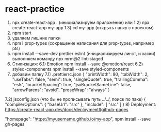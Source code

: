 # react-practice

1) npx create-react-app .     (инициализируем приложение)
     или
 1.2)  npx create-react-app my-app
 1.3) cd my-app       (открыть папку с проектом)
2) npm start
3) удаляем лишние папки
4) npm i prop-types    (сокращение написания для prop-types, например pts)
5) npm install --save-dev prettier eslint       (инициализируем линст, и хаски)
   выполняем команду
   npx mrm@2 lint-staged
6) Стилизация:
  6.1) Emotion
       npm install --save @emotion/react
  6.2) styled-components
       npm install --save styled-components   
7) добавим папку 
  7.1) .prettierrc.json 
        {
          "printWidth": 80,
          "tabWidth": 2,
          "useTabs": false,
          "semi": true,
          "singleQuote": true,
          "trailingComma": "es5",
          "bracketSpacing": true,
          "jsxBracketSameLine": false,
          "arrowParens": "avoid",
          "proseWrap": "always"
        }
  
  7.2) jsconfig.json            (что бы не прописывать путь ../../, поиск по паке)
            {
              "compilerOptions": {
                    "baseUrl": "src"
                },
                "include": [
                    "src"
                ]
            }
8) Deployment:
   https://create-react-app.dev/docs/deployment#github-pages
   
   "homepage": "https://myusername.github.io/my-app",
    npm install --save gh-pages
